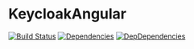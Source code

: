# KeycloakAngular

[![Build Status](https://travis-ci.org/frederikprijck/keycloak-angular.svg?branch=master)](https://travis-ci.org/frederikprijck/keycloak-angular)
[![Dependencies](https://david-dm.org/frederikprijck/keycloak-angular/status.svg)](https://david-dm.org/frederikprijck/keycloak-angular)
[![DepDependencies](https://david-dm.org/frederikprijck/keycloak-angular/dev-status.svg)](https://david-dm.org/frederikprijck/keycloak-angular?type=dev)